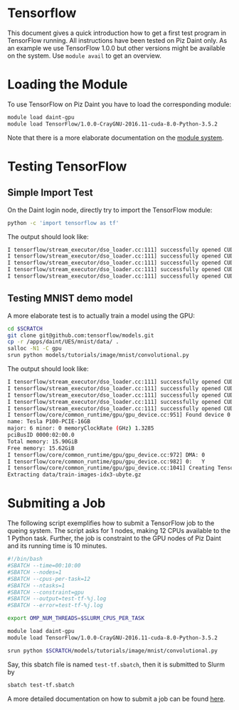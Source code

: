 # Tensorflow

This document gives a quick introduction how to get a first test program in
TensorFlow running. All instructions have been tested on Piz Daint only. As an
example we use TensorFlow 1.0.0 but other versions might be available on the
system. Use `module avail` to get an overview.


# Loading the Module

To use TensorFlow on Piz Daint you have to load the corresponding module:

```bash
module load daint-gpu
module load TensorFlow/1.0.0-CrayGNU-2016.11-cuda-8.0-Python-3.5.2
```

Note that there is a more elaborate documentation on the
[module system](/getting_started/faq/#software-and-modules).

# Testing TensorFlow

## Simple Import Test
On the Daint login node, directly try to import the TensorFlow module:

```bash
python -c 'import tensorflow as tf'
```

The output should look like:

```bash
I tensorflow/stream_executor/dso_loader.cc:111] successfully opened CUDA library libcublas.so.8.0 locally
I tensorflow/stream_executor/dso_loader.cc:111] successfully opened CUDA library libcudnn.so.5 locally
I tensorflow/stream_executor/dso_loader.cc:111] successfully opened CUDA library libcufft.so.8.0 locally
I tensorflow/stream_executor/dso_loader.cc:111] successfully opened CUDA library libcuda.so.1 locally
I tensorflow/stream_executor/dso_loader.cc:111] successfully opened CUDA library libc
```

## Testing MNIST demo model

A more elaborate test is to actually train a model using the GPU:

```bash
cd $SCRATCH
git clone git@github.com:tensorflow/models.git
cp -r /apps/daint/UES/mnist/data/ .
salloc -N1 -C gpu
srun python models/tutorials/image/mnist/convolutional.py
```

The output should look like:

```bash
I tensorflow/stream_executor/dso_loader.cc:111] successfully opened CUDA library libcublas.so.8.0 locally
I tensorflow/stream_executor/dso_loader.cc:111] successfully opened CUDA library libcudnn.so.5 locally
I tensorflow/stream_executor/dso_loader.cc:111] successfully opened CUDA library libcufft.so.8.0 locally
I tensorflow/stream_executor/dso_loader.cc:111] successfully opened CUDA library libcuda.so.1 locally
I tensorflow/stream_executor/dso_loader.cc:111] successfully opened CUDA library libcurand.so.8.0 locally
I tensorflow/core/common_runtime/gpu/gpu_device.cc:951] Found device 0 with properties:
name: Tesla P100-PCIE-16GB
major: 6 minor: 0 memoryClockRate (GHz) 1.3285
pciBusID 0000:02:00.0
Total memory: 15.90GiB
Free memory: 15.62GiB
I tensorflow/core/common_runtime/gpu/gpu_device.cc:972] DMA: 0
I tensorflow/core/common_runtime/gpu/gpu_device.cc:982] 0:   Y
I tensorflow/core/common_runtime/gpu/gpu_device.cc:1041] Creating TensorFlow device (/gpu:0) -> (device: 0, name: Tesla P100-PCIE-16GB, pci bus id: 0000:02:00.0)
Extracting data/train-images-idx3-ubyte.gz
```

# Submiting a Job

The following script exemplifies how to submit a TensorFlow job to the
queing system. The script asks for 1 nodes, making 12 CPUs available to the 1
Python task. Further, the job is constraint to the GPU nodes of Piz Daint and its
running time is 10 minutes. 

```bash
#!/bin/bash
#SBATCH --time=00:10:00
#SBATCH --nodes=1
#SBATCH --cpus-per-task=12
#SBATCH --ntasks=1
#SBATCH --constraint=gpu
#SBATCH --output=test-tf-%j.log
#SBATCH --error=test-tf-%j.log

export OMP_NUM_THREADS=$SLURM_CPUS_PER_TASK

module load daint-gpu
module load TensorFlow/1.0.0-CrayGNU-2016.11-cuda-8.0-Python-3.5.2

srun python $SCRATCH/models/tutorials/image/mnist/convolutional.py
```

Say, this sbatch file is named `test-tf.sbatch`, then it is submitted to Slurm by

```bash
sbatch test-tf.sbatch
```

A more detailed documentation on how to submit a job can be found
[here](/getting_started/running_jobs).
